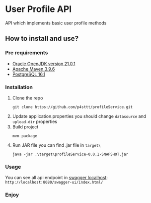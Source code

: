# User Profile API

API which implements basic user profile methods

## How to install and use?

### Pre requirements
- [Oracle OpenJDK version 21.0.1](https://jdk.java.net/21/)
- [Apache Maven 3.9.6](https://maven.apache.org/download.cgi)
- [PostgreSQL 16.1](https://www.postgresql.org/download/)

### Installation
1. Clone the repo
    ```shell
    git clone https://github.com/p4sttt/profileService.git
    ```
2. Update application.properties
   you should change `datasource` and  `upload.dir` properties
3. Build project
    ```shell
   mvn package
   ```
4. Run JAR file
   you can find .jar file in `target\`
   ```shell
   java -jar .\target\profileService-0.0.1-SNAPSHOT.jar
   ```

### Usage
You can see all api endpoint in [swagger localhost](http://localhost:8080/swagger-ui/index.html):
`http://localhost:8080/swagger-ui/index.html/` 

### Enjoy